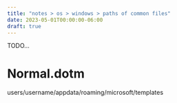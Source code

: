 ```yaml
---
title: "notes > os > windows > paths of common files"
date: 2023-05-01T00:00:00-06:00
draft: true
---
```


TODO...

# Normal.dotm
users/username/appdata/roaming/microsoft/templates